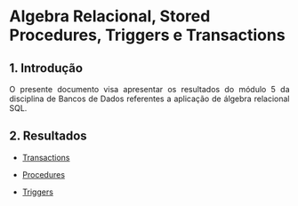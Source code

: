 # **Algebra Relacional, Stored Procedures, Triggers e Transactions**

## **1. Introdução**

<p style='text-align:justify;'> O presente documento visa apresentar os resultados do módulo 5 da disciplina de Bancos de Dados referentes a aplicação de álgebra relacional SQL.</p>

## **2. Resultados**

- [Transactions](https://github.com/SBD1/Grupo02-starWars/blob/main/docs/modulo4/populacao-banco/script-popula.sql)

- [Procedures](https://github.com/SBD1/Grupo02-starWars/blob/main/docs/modulo5/stored_procedures.sql)

- [Triggers](https://github.com/SBD1/Grupo02-starWars/blob/main/docs/modulo5/triggers.sql)

